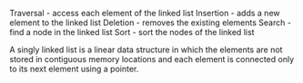 Traversal - access each element of the linked list
Insertion - adds a new element to the linked list
Deletion - removes the existing elements
Search - find a node in the linked list
Sort - sort the nodes of the linked list


A singly linked list
    is a linear data structure in which the elements are not stored in contiguous memory locations and each element is connected only to its next element using a pointer.

